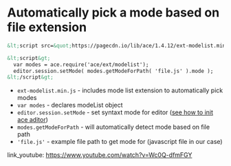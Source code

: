# Automatically pick a mode based on file extension

```html
&lt;script src=&quot;https://pagecdn.io/lib/ace/1.4.12/ext-modelist.min.js&quot;&gt;&lt;/script&gt;

&lt;script&gt;
  var modes = ace.require('ace/ext/modelist');
  editor.session.setMode( modes.getModeForPath( 'file.js' ).mode );
&lt;/script&gt;
```

- `ext-modelist.min.js` - includes mode list extension to automatically pick modes
- `var modes` - declares modeList object
- `editor.session.setMode` - set syntaxt mode for editor ([see how to init ace aditor](/ace/embed_html))
- `modes.getModeForPath` - will automatically detect mode based on file path
- `'file.js'` - example file path to get mode for (javascript file in our case)


link_youtube: https://www.youtube.com/watch?v=Wc0Q-dfmFGY
